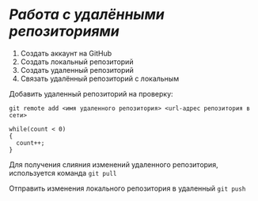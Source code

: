 # ***Работа с удалёнными репозиториями***

1. Создать аккаунт на GitHub
2. Создать локальный репозиторий
3. Создать удаленный репозиторий
4. Связать удалённый репозиторий с локальным

Добавить удаленный репозиторий на проверку:
```
git remote add <имя удаленного репозитория> <url-адрес репозитория в сети>
```
```
while(count < 0)
{
  count++;
}
```
Для получения слияния изменений удаленного репозитория, используется команда `git pull`

Отправить изменения локального репозитория в удаленный `git push`
